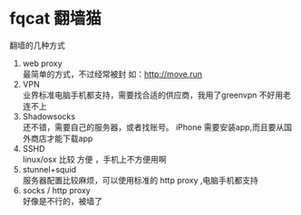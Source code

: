 # fqcat 翻墙猫  
翻墙的几种方式

1. web proxy  
  最简单的方式，不过经常被封
  如：http://move.run
2. VPN  
    业界标准电脑手机都支持，需要找合适的供应商，我用了greenvpn 不好用老连不上
3. Shadowsocks  
    还不错，需要自己的服务器，或者找账号。 iPhone 需要安装app,而且要从国外商店才能下载app 
4. SSHD  
    linux/osx 比较 方便 ，手机上不方便用啊
5. stunnel+squid  
  服务器配置比较麻烦，可以使用标准的 http proxy ,电脑手机都支持
6. socks / http proxy  
  好像是不行的，被墙了
